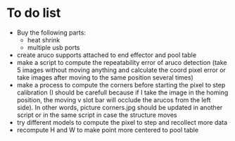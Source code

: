 # To do list
- Buy the following parts:
    - heat shrink
    - multiple usb ports
- create aruco supports attached to end effector and pool table
- make a script to compute the repeatability error of aruco detection (take 5 images without moving anything and calculate the coord pixel error or take images after moving to the same position several times)
- make a process to compute the corners before starting the pixel to step calibration (I should be carefull because if I take the image in the homing position, the moving v slot bar will occlude the arucos from the left side). In other words, picture corners.jpg should be updated in another script or in the same script in case the structure moves
- try different models to compute the pixel to step and recollect more data
- recompute H and W to make point more centered to pool table

